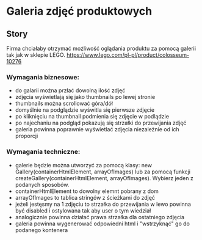 # Galeria zdjęć produktowych

## Story
Firma chciałaby otrzymać możliwość oglądania produktu za pomocą galerii tak jak w sklepie LEGO.
https://www.lego.com/pl-pl/product/colosseum-10276

### Wymagania biznesowe:
- do galarii można przłać dowolną ilość zdjęć
- zdjęcia wyświetlają się jako thumbnails po lewej stronie
- thumbnails można scrollować góra/dół
- domyślnie na podglądzie wyświtla się pierwsze zdjęcie
- po kliknięciu na thumbnail podmienia się zdjęcie w podlądzie
- po najechaniu na podgląd pokazują się strzałki do przewijania zdjęć
- galeria powinna poprawnie wyświetlać zdjęcia niezależnie od ich proporcji

### Wymagania techniczne:
- galerie będzie można utworzyć za pomocą klasy: new Gallery(containerHtmlElement, arrayOfImages) lub za pomocą funkcji createGallery(containerHtmlElement, arrayOfImages). Wybierz jeden z podanych sposobów.
- containerHtmlElement to dowolny elemnt pobrany z dom
- arrayOfImages to tablica stringów z ścieżkami do zdjęć
- jeżeli jestęsmy na 1 zdjęciu to strzałka do przewijania w lewo powinna być disabled i ostylowana tak aby user o tym wiedział
- analogicznie powinna działać prawa strzałka dla ostatniego zdjęcia
- galeria powinna wygenerować odpowiedni html i "wstrzyknąć" go do podanego kontenera

